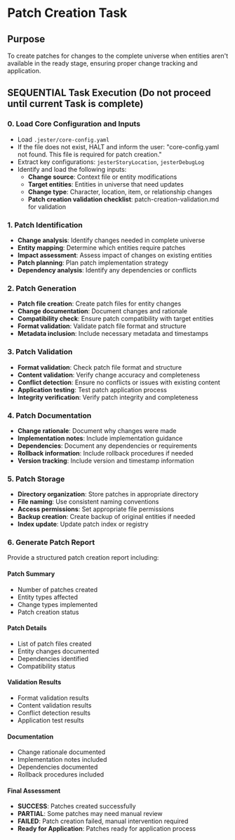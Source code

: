 <!-- Powered by BMAD™ Core -->

# Patch Creation Task

## Purpose

To create patches for changes to the complete universe when entities aren't available in the ready stage, ensuring proper change tracking and application.

## SEQUENTIAL Task Execution (Do not proceed until current Task is complete)

### 0. Load Core Configuration and Inputs

- Load `.jester/core-config.yaml`
- If the file does not exist, HALT and inform the user: "core-config.yaml not found. This file is required for patch creation."
- Extract key configurations: `jesterStoryLocation`, `jesterDebugLog`
- Identify and load the following inputs:
  - **Change source**: Context file or entity modifications
  - **Target entities**: Entities in universe that need updates
  - **Change type**: Character, location, item, or relationship changes
  - **Patch creation validation checklist**: patch-creation-validation.md for validation

### 1. Patch Identification

- **Change analysis**: Identify changes needed in complete universe
- **Entity mapping**: Determine which entities require patches
- **Impact assessment**: Assess impact of changes on existing entities
- **Patch planning**: Plan patch implementation strategy
- **Dependency analysis**: Identify any dependencies or conflicts

### 2. Patch Generation

- **Patch file creation**: Create patch files for entity changes
- **Change documentation**: Document changes and rationale
- **Compatibility check**: Ensure patch compatibility with target entities
- **Format validation**: Validate patch file format and structure
- **Metadata inclusion**: Include necessary metadata and timestamps

### 3. Patch Validation

- **Format validation**: Check patch file format and structure
- **Content validation**: Verify change accuracy and completeness
- **Conflict detection**: Ensure no conflicts or issues with existing content
- **Application testing**: Test patch application process
- **Integrity verification**: Verify patch integrity and completeness

### 4. Patch Documentation

- **Change rationale**: Document why changes were made
- **Implementation notes**: Include implementation guidance
- **Dependencies**: Document any dependencies or requirements
- **Rollback information**: Include rollback procedures if needed
- **Version tracking**: Include version and timestamp information

### 5. Patch Storage

- **Directory organization**: Store patches in appropriate directory
- **File naming**: Use consistent naming conventions
- **Access permissions**: Set appropriate file permissions
- **Backup creation**: Create backup of original entities if needed
- **Index update**: Update patch index or registry

### 6. Generate Patch Report

Provide a structured patch creation report including:

#### Patch Summary
- Number of patches created
- Entity types affected
- Change types implemented
- Patch creation status

#### Patch Details
- List of patch files created
- Entity changes documented
- Dependencies identified
- Compatibility status

#### Validation Results
- Format validation results
- Content validation results
- Conflict detection results
- Application test results

#### Documentation
- Change rationale documented
- Implementation notes included
- Dependencies documented
- Rollback procedures included

#### Final Assessment
- **SUCCESS**: Patches created successfully
- **PARTIAL**: Some patches may need manual review
- **FAILED**: Patch creation failed, manual intervention required
- **Ready for Application**: Patches ready for application process
